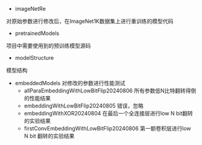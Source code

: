 - imageNetRe

对原始参数进行修改后，在ImageNet1K数据集上进行重训练的模型代码



- pretrainedModels

项目中需要使用到的预训练模型源码



- modelStructure

模型结构



- embeddedModels
  对修改的参数进行性能测试
  - allParaEmbeddingWithLowBitFlip20240806
    所有参数低N比特翻转得倒的性能结果
  - embeddingWithLowBitFlip20240805
    错误，忽略
  - embeddingWithXOR20240804
    在最后一个全连接层进行low N bit翻转的实验结果
  - firstConvEmbeddingWithLowBitFlip20240806
    第一额卷积层进行low N bit 翻转的实验结果